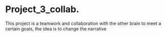 # Project_3_collab.
This project is a teamwork and collaboration with the other brain to meet a certain goals, the idea is to change the narrative 
